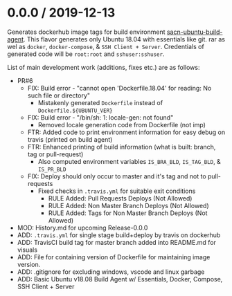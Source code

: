 # 0.0.0 / 2019-12-13

Generates dockerhub image tags for build environment [sacn-ubuntu-build-agent](https://hub.docker.com/repository/docker/sachingpta/sacn-ubuntu-build-agent). This flavor generates only Ubuntu 18.04 with essentials like git. rar as wel as `docker`, `docker-compose`, & `SSH Client + Server`. Credentials of generated code will be `root:root` and `sshuser:sshuser`.

List of main development work (additions, fixes etc.) are as follows:

- PR#6
  - FIX: Build error - "cannot open 'Dockerfile.18.04' for reading: No such file or directory"
    - Mistakenly generated `Dockerfile` instead of `Dockerfile.${UBUNTU_VER}`
  - FIX: Build error - "/bin/sh: 1: locale-gen: not found"
    - Removed locale generation code from Dockerfile (not imp)
  - FTR: Added code to print environment information for easy debug on travis (printed on build agent)
  - FTR: Enhanced printing of build information (what is built: branch, tag or pull-request)
    - Also computed environment variables `IS_BRA_BLD`, `IS_TAG_BLD`, & `IS_PR_BLD`
  - FIX: Deploy should only occur to master and it's tag and not to pull-requests
    - Fixed checks in `.travis.yml` for suitable exit conditions
      - RULE Added: Pull Requests Deploys (Not Allowed)
      - RULE Added: Non Master Branch Deploys (Not Allowed)
      - RULE Added: Tags for Non Master Branch Deploys (Not Allowed)
- MOD: History.md for upcoming Release-0.0.0
- ADD: `.travis.yml` for single stage build+deploy by travis on dockerhub
- ADD: TravisCI build tag for master branch added into README.md for visuals
- ADD: File for containing version of Dockerfile for maintaining image version.
- ADD: .gitignore for excluding windows, vscode and linux garbage
- ADD: Basic Ubuntu v18.08 Build Agent w/ Essentials, Docker, Compose, SSH Client + Server
